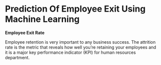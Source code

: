 # Prediction Of Employee Exit Using Machine Learning
**Employee Exit Rate**

Employee retention is very important to any business success. The attrition rate is the metric that reveals how well you’re retaining your employees and it is a major key performance indicator (KPI) for human resources department.
